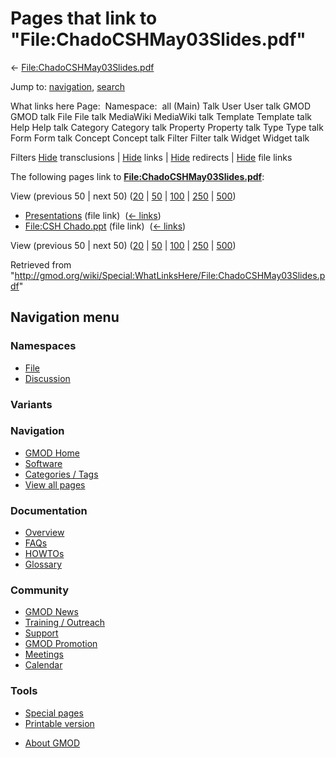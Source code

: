 <div id="mw-page-base" class="noprint">

</div>

<div id="mw-head-base" class="noprint">

</div>

<div id="content" class="mw-body" role="main">

<span id="top"></span>

<div id="mw-js-message" style="display:none;">

</div>



# <span dir="auto">Pages that link to "File:ChadoCSHMay03Slides.pdf"</span>

<div id="bodyContent">

<div id="contentSub">

←
[File:ChadoCSHMay03Slides.pdf](/wiki/File:ChadoCSHMay03Slides.pdf "File:ChadoCSHMay03Slides.pdf")

</div>

<div id="jump-to-nav" class="mw-jump">

Jump to: [navigation](#mw-navigation), [search](#p-search)

</div>

<div id="mw-content-text">

What links here Page:  Namespace:  all (Main) Talk User User talk GMOD
GMOD talk File File talk MediaWiki MediaWiki talk Template Template talk
Help Help talk Category Category talk Property Property talk Type Type
talk Form Form talk Concept Concept talk Filter Filter talk Widget
Widget talk

Filters
[Hide](/mediawiki/index.php?title=Special:WhatLinksHere/File:ChadoCSHMay03Slides.pdf&hidetrans=1 "Special:WhatLinksHere/File:ChadoCSHMay03Slides.pdf")
transclusions \|
[Hide](/mediawiki/index.php?title=Special:WhatLinksHere/File:ChadoCSHMay03Slides.pdf&hidelinks=1 "Special:WhatLinksHere/File:ChadoCSHMay03Slides.pdf")
links \|
[Hide](/mediawiki/index.php?title=Special:WhatLinksHere/File:ChadoCSHMay03Slides.pdf&hideredirs=1 "Special:WhatLinksHere/File:ChadoCSHMay03Slides.pdf")
redirects \|
[Hide](/mediawiki/index.php?title=Special:WhatLinksHere/File:ChadoCSHMay03Slides.pdf&hideimages=1 "Special:WhatLinksHere/File:ChadoCSHMay03Slides.pdf")
file links

The following pages link to
**[File:ChadoCSHMay03Slides.pdf](/wiki/File:ChadoCSHMay03Slides.pdf "File:ChadoCSHMay03Slides.pdf")**:

View (previous 50 \| next 50)
([20](/mediawiki/index.php?title=Special:WhatLinksHere/File:ChadoCSHMay03Slides.pdf&limit=20 "Special:WhatLinksHere/File:ChadoCSHMay03Slides.pdf")
\|
[50](/mediawiki/index.php?title=Special:WhatLinksHere/File:ChadoCSHMay03Slides.pdf&limit=50 "Special:WhatLinksHere/File:ChadoCSHMay03Slides.pdf")
\|
[100](/mediawiki/index.php?title=Special:WhatLinksHere/File:ChadoCSHMay03Slides.pdf&limit=100 "Special:WhatLinksHere/File:ChadoCSHMay03Slides.pdf")
\|
[250](/mediawiki/index.php?title=Special:WhatLinksHere/File:ChadoCSHMay03Slides.pdf&limit=250 "Special:WhatLinksHere/File:ChadoCSHMay03Slides.pdf")
\|
[500](/mediawiki/index.php?title=Special:WhatLinksHere/File:ChadoCSHMay03Slides.pdf&limit=500 "Special:WhatLinksHere/File:ChadoCSHMay03Slides.pdf"))

- [Presentations](/wiki/Presentations "Presentations") (file link) ‎
  <span class="mw-whatlinkshere-tools">([←
  links](/mediawiki/index.php?title=Special:WhatLinksHere&target=Presentations "Special:WhatLinksHere"))</span>
- [File:CSH Chado.ppt](/wiki/File:CSH_Chado.ppt "File:CSH Chado.ppt")
  (file link) ‎ <span class="mw-whatlinkshere-tools">([←
  links](/mediawiki/index.php?title=Special:WhatLinksHere&target=File%3ACSH+Chado.ppt "Special:WhatLinksHere"))</span>

View (previous 50 \| next 50)
([20](/mediawiki/index.php?title=Special:WhatLinksHere/File:ChadoCSHMay03Slides.pdf&limit=20 "Special:WhatLinksHere/File:ChadoCSHMay03Slides.pdf")
\|
[50](/mediawiki/index.php?title=Special:WhatLinksHere/File:ChadoCSHMay03Slides.pdf&limit=50 "Special:WhatLinksHere/File:ChadoCSHMay03Slides.pdf")
\|
[100](/mediawiki/index.php?title=Special:WhatLinksHere/File:ChadoCSHMay03Slides.pdf&limit=100 "Special:WhatLinksHere/File:ChadoCSHMay03Slides.pdf")
\|
[250](/mediawiki/index.php?title=Special:WhatLinksHere/File:ChadoCSHMay03Slides.pdf&limit=250 "Special:WhatLinksHere/File:ChadoCSHMay03Slides.pdf")
\|
[500](/mediawiki/index.php?title=Special:WhatLinksHere/File:ChadoCSHMay03Slides.pdf&limit=500 "Special:WhatLinksHere/File:ChadoCSHMay03Slides.pdf"))

</div>

<div class="printfooter">

Retrieved from
"<http://gmod.org/wiki/Special:WhatLinksHere/File:ChadoCSHMay03Slides.pdf>"

</div>

<div id="catlinks" class="catlinks catlinks-allhidden">

</div>

<div class="visualClear">

</div>

</div>

</div>

<div id="mw-navigation">

## Navigation menu

<div id="mw-head">



<div id="left-navigation">

<div id="p-namespaces" class="vectorTabs" role="navigation"
aria-labelledby="p-namespaces-label">

### Namespaces

- <span id="ca-nstab-image"><a href="/wiki/File:ChadoCSHMay03Slides.pdf" accesskey="c"
  title="View the file page [c]">File</a></span>
- <span id="ca-talk"><a
  href="/mediawiki/index.php?title=File_talk:ChadoCSHMay03Slides.pdf&amp;action=edit&amp;redlink=1"
  accesskey="t"
  title="Discussion about the content page [t]">Discussion</a></span>

</div>

<div id="p-variants" class="vectorMenu emptyPortlet" role="navigation"
aria-labelledby="p-variants-label">

### 

### Variants[](#)

<div class="menu">

</div>

</div>

</div>





</div>

</div>

</div>

<div id="mw-panel">

<div id="p-logo" role="banner">

<a href="/wiki/Main_Page"
style="background-image: url(http://gmod.org/images/GMOD-cogs.png);"
title="Visit the main page"></a>

</div>

<div id="p-Navigation" class="portal" role="navigation"
aria-labelledby="p-Navigation-label">

### Navigation

<div class="body">

- <span id="n-GMOD-Home">[GMOD Home](/wiki/Main_Page)</span>
- <span id="n-Software">[Software](/wiki/GMOD_Components)</span>
- <span id="n-Categories-.2F-Tags">[Categories /
  Tags](/wiki/Categories)</span>
- <span id="n-View-all-pages">[View all
  pages](/wiki/Special:AllPages)</span>

</div>

</div>

<div id="p-Documentation" class="portal" role="navigation"
aria-labelledby="p-Documentation-label">

### Documentation

<div class="body">

- <span id="n-Overview">[Overview](/wiki/Overview)</span>
- <span id="n-FAQs">[FAQs](/wiki/Category:FAQ)</span>
- <span id="n-HOWTOs">[HOWTOs](/wiki/Category:HOWTO)</span>
- <span id="n-Glossary">[Glossary](/wiki/Glossary)</span>

</div>

</div>

<div id="p-Community" class="portal" role="navigation"
aria-labelledby="p-Community-label">

### Community

<div class="body">

- <span id="n-GMOD-News">[GMOD News](/wiki/GMOD_News)</span>
- <span id="n-Training-.2F-Outreach">[Training /
  Outreach](/wiki/Training_and_Outreach)</span>
- <span id="n-Support">[Support](/wiki/Support)</span>
- <span id="n-GMOD-Promotion">[GMOD
  Promotion](/wiki/GMOD_Promotion)</span>
- <span id="n-Meetings">[Meetings](/wiki/Meetings)</span>
- <span id="n-Calendar">[Calendar](/wiki/Calendar)</span>

</div>

</div>

<div id="p-tb" class="portal" role="navigation"
aria-labelledby="p-tb-label">

### Tools

<div class="body">

- <span id="t-specialpages"><a href="/wiki/Special:SpecialPages" accesskey="q"
  title="A list of all special pages [q]">Special pages</a></span>
- <span id="t-print"><a
  href="/mediawiki/index.php?title=Special:WhatLinksHere/File:ChadoCSHMay03Slides.pdf&amp;printable=yes"
  rel="alternate" accesskey="p"
  title="Printable version of this page [p]">Printable version</a></span>

</div>

</div>

</div>

</div>

<div id="footer" role="contentinfo">

- <span id="footer-places-about">[About
  GMOD](/wiki/GMOD:About "GMOD:About")</span>

<!-- -->






</div>
